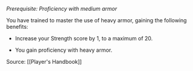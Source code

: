 _Prerequisite: Proficiency with medium armor_

You have trained to master the use of heavy armor, gaining the following benefits:

-   Increase your Strength score by 1, to a maximum of 20.

-   You gain proficiency with heavy armor.

Source: [[Player's Handbook]]